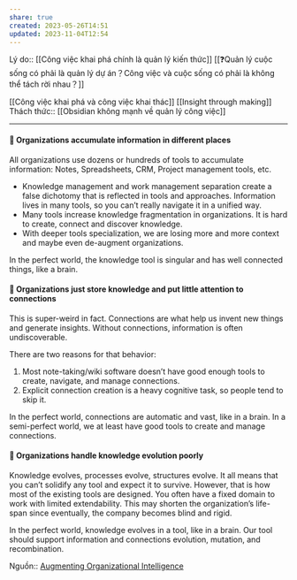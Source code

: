 ```yaml
---
share: true
created: 2023-05-26T14:51
updated: 2023-11-04T12:54
---
```

Lý do:: [[Công việc khai phá chính là quản lý kiến thức]] 
[[❓Quản lý cuộc sống có phải là quản lý dự án？Công việc và cuộc sống có phải là không thể tách rời nhau？]]

[[Công việc khai phá và công việc khai thác]]
[[Insight through making]] 
Thách thức:: [[Obsidian không mạnh về quản lý công việc]]

---
#### 🚨 Organizations accumulate information in different places

All organizations use dozens or hundreds of tools to accumulate information: Notes, Spreadsheets, CRM, Project management tools, etc.

- Knowledge management and work management separation create a false dichotomy that is reflected in tools and approaches. Information lives in many tools, so you can’t really navigate it in a unified way.
- Many tools increase knowledge fragmentation in organizations. It is hard to create, connect and discover knowledge.
- With deeper tools specialization, we are losing more and more context and maybe even de-augment organizations.

In the perfect world, the knowledge tool is singular and has well connected things, like a brain.

#### 🚨 Organizations just store knowledge and put little attention to connections

This is super-weird in fact. Connections are what help us invent new things and generate insights. Without connections, information is often undiscoverable.

There are two reasons for that behavior:

1. Most note-taking/wiki software doesn’t have good enough tools to create, navigate, and manage connections.
2. Explicit connection creation is a heavy cognitive task, so people tend to skip it.

In the perfect world, connections are automatic and vast, like in a brain. In a semi-perfect world, we at least have good tools to create and manage connections.

#### 🚨 Organizations handle knowledge evolution poorly

Knowledge evolves, processes evolve, structures evolve. It all means that you can’t solidify any tool and expect it to survive. However, that is how most of the existing tools are designed. You often have a fixed domain to work with limited extendability. This may shorten the organization’s life-span since eventually, the company becomes blind and rigid.

In the perfect world, knowledge evolves in a tool, like in a brain. Our tool should support information and connections evolution, mutation, and recombination.

Nguồn:: [Augmenting Organizational Intelligence](https://fibery.io/blog/augmenting-organizational-intelligence/)

